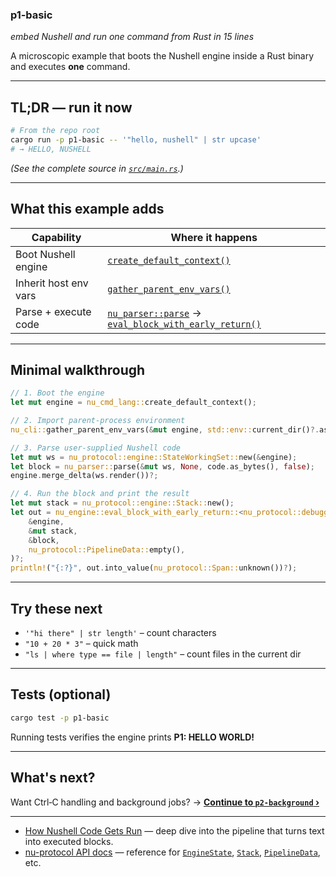 ### p1‑basic

_embed Nushell and run one command from Rust in 15 lines_

A microscopic example that boots the Nushell engine inside a Rust binary and
executes **one** command.

---

## TL;DR — run it now

```bash
# From the repo root
cargo run -p p1-basic -- '"hello, nushell" | str upcase'
# → HELLO, NUSHELL
```

_(See the complete source in [`src/main.rs`](./src/main.rs).)_

---

## What this example adds

| Capability            | Where it happens                                                                                                                                                                                     |
| --------------------- | ---------------------------------------------------------------------------------------------------------------------------------------------------------------------------------------------------- |
| Boot Nushell engine   | [`create_default_context()`](https://docs.rs/nu-cmd-lang/latest/nu_cmd_lang/fn.create_default_context.html)                                                                                          |
| Inherit host env vars | [`gather_parent_env_vars()`](https://docs.rs/nu-cli/latest/nu_cli/fn.gather_parent_env_vars.html)                                                                                                    |
| Parse + execute code  | [`nu_parser::parse`](https://docs.rs/nu-parser/latest/nu_parser/fn.parse.html) → [`eval_block_with_early_return()`](https://docs.rs/nu-engine/latest/nu_engine/fn.eval_block_with_early_return.html) |

---

## Minimal walkthrough

```rust
// 1. Boot the engine
let mut engine = nu_cmd_lang::create_default_context();

// 2. Import parent‑process environment
nu_cli::gather_parent_env_vars(&mut engine, std::env::current_dir()?.as_ref());

// 3. Parse user‑supplied Nushell code
let mut ws = nu_protocol::engine::StateWorkingSet::new(&engine);
let block = nu_parser::parse(&mut ws, None, code.as_bytes(), false);
engine.merge_delta(ws.render())?;

// 4. Run the block and print the result
let mut stack = nu_protocol::engine::Stack::new();
let out = nu_engine::eval_block_with_early_return::<nu_protocol::debugger::WithoutDebug>(
    &engine,
    &mut stack,
    &block,
    nu_protocol::PipelineData::empty(),
)?;
println!("{:?}", out.into_value(nu_protocol::Span::unknown())?);
```

---

## Try these next

- `'"hi there" | str length'` – count characters
- `"10 + 20 * 3"` – quick math
- `"ls | where type == file | length"` – count files in the current dir

---

## Tests (optional)

```bash
cargo test -p p1-basic
```

Running tests verifies the engine prints **P1: HELLO WORLD!**

---

## What's next?

Want Ctrl‑C handling and background jobs? →
**[Continue to `p2-background` ›](../p2-background/README.md)**

---

- [How Nushell Code Gets Run](https://www.nushell.sh/book/how_nushell_code_gets_run.html)
  — deep dive into the pipeline that turns text into executed blocks.
- [nu-protocol API docs](https://docs.rs/nu-protocol/latest/nu_protocol/) —
  reference for
  [`EngineState`](https://docs.rs/nu-protocol/latest/nu_protocol/engine/struct.EngineState.html),
  [`Stack`](https://docs.rs/nu-protocol/latest/nu_protocol/engine/struct.Stack.html),
  [`PipelineData`](https://docs.rs/nu-protocol/latest/nu_protocol/struct.PipelineData.html),
  etc.

